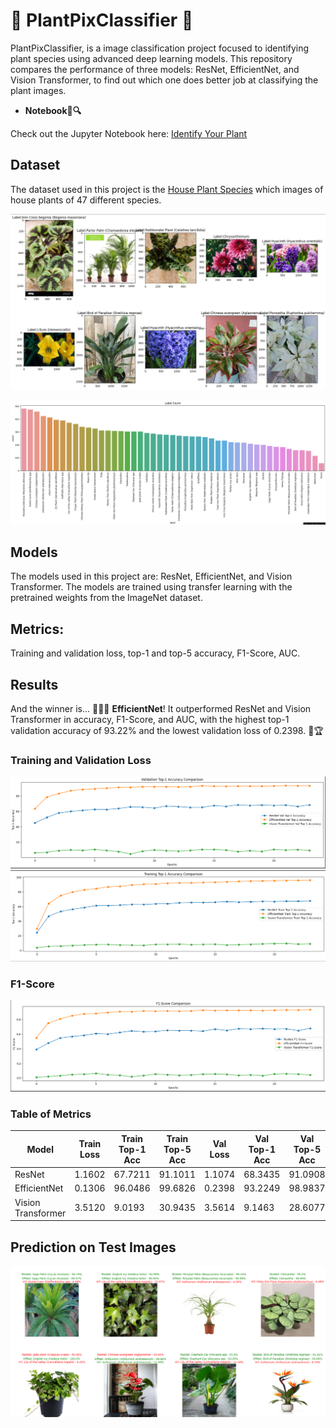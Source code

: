 # 🌿 PlantPixClassifier 🌿

PlantPixClassifier, is a image classification project focused to identifying plant species using advanced deep learning models. This repository compares the performance of three  models: ResNet, EfficientNet, and Vision Transformer, to find out which one does better job at classifying the plant images.

*  **Notebook📓🔍**

Check out the Jupyter Notebook here: [Identify Your Plant](https://github.com/diwashrestha/PlantPixClassifier/blob/main/notebook/identify-your-plant.ipynb) 

## Dataset

The dataset used in this project is the [House Plant Species](https://www.kaggle.com/datasets/kacpergregorowicz/house-plant-species) which images of house plants of 47 different species.


![Plant Images](images/plant_sample.png)

![Plant Species](images/class_bar.png)

## Models

The models used in this project are: ResNet, EfficientNet, and Vision Transformer. The models are trained using transfer learning with the pretrained weights from the ImageNet dataset.

## Metrics:

Training and validation loss, top-1 and top-5 accuracy, F1-Score, AUC.

## Results

And the winner is... 🥁🥁🥁 **EfficientNet**! It outperformed ResNet and Vision Transformer in accuracy, F1-Score, and AUC, with the highest top-1 validation accuracy of 93.22% and the lowest validation loss of 0.2398. 🎉🏆


### Training and Validation Loss

![Loss](images/val_top1.png)
![Accuracy](images/train_top1.png)

### F1-Score

![F1-Score](images/f1_score.png)

### Table of Metrics

| Model           | Train Loss | Train Top-1 Acc | Train Top-5 Acc | Val Loss | Val Top-1 Acc | Val Top-5 Acc | F1-Score | AUC    |
 |-----------------|------------|-----------------|-----------------|----------|---------------|---------------|----------|--------|
 | ResNet          | 1.1602     | 67.7211         | 91.1011         | 1.1074   | 68.3435       | 91.0908      | 0.6776  | 0.9810 |
 | EfficientNet    | 0.1306     | 96.0486         | 99.6826         | 0.2398   | 93.2249       | 98.9837      | 0.9326  | 0.9987 |
 | Vision Transformer | 3.5120  | 9.0193         | 30.9435         | 3.5614   | 9.1463        | 28.6077      | 0.0412  | 0.7007 |

## Prediction on Test Images

![Prediction](images/predict_test.png)
